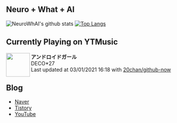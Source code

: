 ## Neuro + What + AI

![NeuroWhAI's github stats](https://github-readme-stats.vercel.app/api?username=neurowhai&count_private=true&show_icons=true)
[![Top Langs](https://github-readme-stats.vercel.app/api/top-langs/?username=neurowhai&layout=compact)](https://github.com/anuraghazra/github-readme-stats)

## Currently Playing on YTMusic

[<img align="left" height="65" src="https://lh3.googleusercontent.com/vgXwOAArah_hXni4x4EtIeekdtw__G388fCw6rLtrqUn8BAod1UQoPqvPVSsvubCHUMHj8332omeoDWiIQ">](https://music.youtube.com/channel/UCEAh-jw5U5L-Lx2zz0So-Eg)

**アンドロイドガール**  
DECO*27  
Last updated at 03/01/2021 16:18 with [20chan/github-now](https://github.com/20chan/github-now)

## Blog

- [Naver](http://blog.naver.com/neurowhai)
- [Tistory](http://neurowhai.tistory.com/)
- [YouTube](https://www.youtube.com/channel/UCB_v1xU6laBHOeH6z4L-Mtw)
